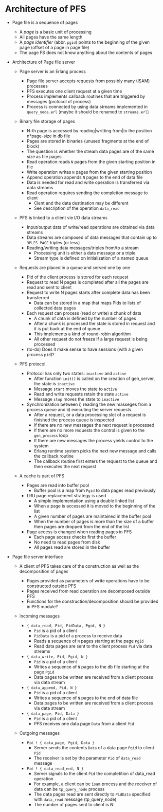 #  Architecture of PFS

* Page file is a sequence of pages

    * A *page* is a basic unit of processing
    * All pages have the same length
    * A *page identifier* (abbr. ```pgid```) points to the beginning of the given page (offset of a page in page file)
    * The page FS does not know anything about the contents of pages

* Architecture of Page file server

    * Page server is an Erlang process

        * Page file server accepts requests from possibly many (ISAM) processes
        * PFS executes one client request at a given time
        * Process implements callback routines that are triggered by messages (protocol of process)
        * Process is connected by using data streams implemented in ```query_node.erl``` (maybe it should be renamed to ```streams.erl```)

    * Binary file storage of pages

        * N-th page is accessed by reading|writting from|to the position n*page-size in db file
        * Pages are stored in binaries (unused fragments at the end of block)
        * The question is whether the stream data pages are of the same size as file pages
        * Read operation reads ```N``` pages from the given starting position in file
        * Write operation writes ```N``` pages from the given starting position
        * Append operation appends ```N``` pages to the end of data file
        * Data is needed for read and write operation is transferred via data streams
        * Read operation requires sending the completion message to client 
            * Clent and the data destination may be different
            * See description of the operation ```data_read```

    * PFS is linked to a client vie I/O data streams

        * Input/output data of write/read operations are obtained via data streams
        * Data streams are composed of data messages that contain up to ```3PLES_PAGE``` triples (or less)
        * Reading/writing data messages/triples from/to a stream
            * Processing unit is either a data message or a triple
            * Stream type is defined on initialization of a named queue

    * Requests are placed in a queue and served one by one

        * Pid of the client process is stored for each request
        * Request to read N pages is completed after all the pages are read and sent to client
        * Request to write N pages starts after complete data has been transferred 
             * Data can be stored in a map that maps Pids to lists of collected data pages
        * Each request can process (read or write) a chunk of data 
             * A chunk of data is defined by the number of pages
             * After a chunk is processed the state is stored in request and it is put back at the end of queue
             * This implements a kind of round-robin algorithm
             * All other request do not freeze if a large request is being processed
        * (to-do) Does it make sense to have sessions (with a given process `pid`)?

    * PFS protocol

        * Protocol has only two states: ```inactive``` and ```active```
             * After function ```init()``` is called on the creation of gen_server, the state is ```inactive```
             * Message ```start``` moves the state to ```active ```
             * Read and write requests retain the state ```active```
             * Message ```stop``` moves the state to ```inactive```
        * Synchronization between i) reading the new masseges from a process queue and ii) executing the server requests
             * After a request, or a data processing slot of a request is finished the process queue is inspected
             * If there are no new messages the next request is processed
             * If there are no more requests the control is given to the ```gen_process``` loop 
             * If there are new messages the process yields control to the system
             * Erlang runtime system picks the next new message and calls the callback routine
             * The callback routine first enters the request to the queue and then executes the next request

    * A cache is part of PFS

        * Pages are read into buffer pool
             * Buffer pool is a map from ```Pgid``` to data pages read previously
        * LRU page replacement strategy is used 
             * A simple implementation using a double linked list
             * When a page is accessed it is moved to the beginning of the list
             * A given number of pages are maintained in the buffer pool
             * When the number of pages is more than the size of a buffer then pages are dropped from the end of the list
        * Page access is changed when reading pages in PFS
             * Each page access checks first the buffer
             * No need to read pages from disk
             * All pages read are stored in the buffer

* Page file server interface

    * A client of PFS takes care of the construction as well as the decomposition of pages
        * Pages provided as parameters of write operations have to be constructed outside PFS
        * Pages received from read operation are decomposed outside PFS
        * Functions for the construction/decomposition should be provided in PFS module?

    * Incoming messages

        * ```{ data_read, Pid, PidData, Pgid, N }```
             * ```Pid``` is a pid of a client
             * ```PidData``` is a pid of a process to receive data
    	     * Reads a sequence of ```N``` pages starting at the page ```Pgid```
             * Read data pages are sent to the client process ```Pid``` via data streams
        * ```{ data_write, Pid, Pgid, N }```
             * ```Pid``` is a pid of a client
             * Writes a sequence of ```N``` pages to the db file starting at the page ```Pgid```
             * Data pages to be written are received from a client process via data stream
        * ```{ data_append, Pid, N }```
             * ```Pid``` is a pid of a client
             * Writes a sequence of ```N``` pages to the end of data file
             * Data pages to be written are received from a client process via data stream
        * ```{ data_page, Pid, Data }```
             * ```Pid``` is a pid of a client 
             * PFS receives one data page ```Data``` from a client ```Pid```

    * Outgoing messages

        * ```Pid ! { data_page, Pgid, Data }```
             * Server sends the contents ```Data``` of a data page ```Pgid``` to client ```Pid```
             * The receiver is set by the parameter ```Pid``` of ```data_read``` message
        * ```Pid ! { data_read_end, N }```
             * Server signals to the client ```Pid``` the completition of data_read operation
             * For example, a client can be ```isam``` process and the receiver of data can be ```tp_query_node``` process
             * The data pages read are sent directly to ```PidData``` specified with ```data_read``` message (tp_query_node)
             * The number of pages sent to client is *N* 

